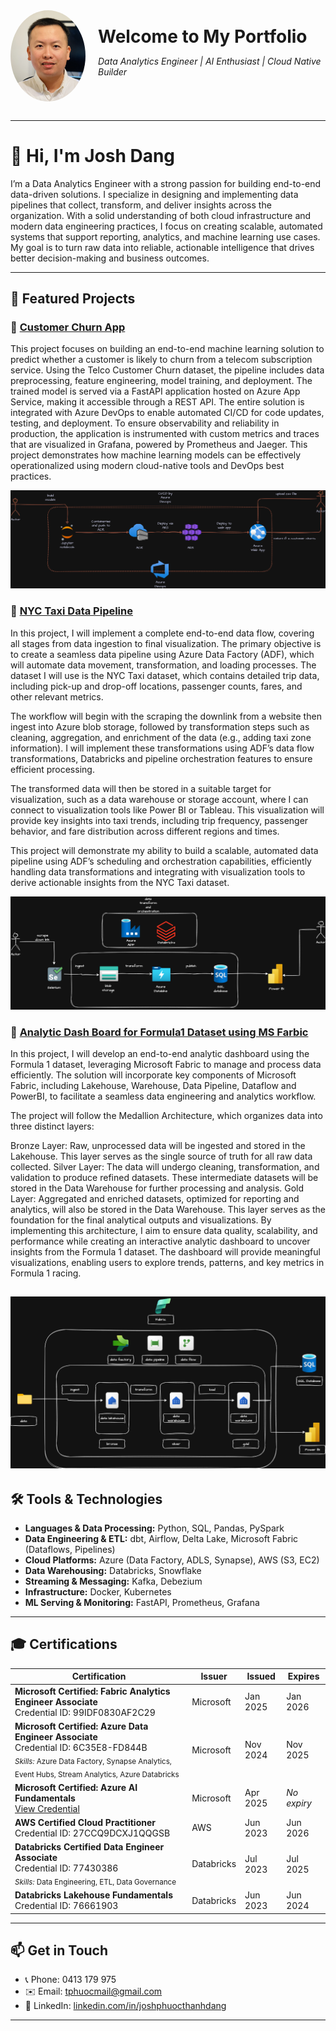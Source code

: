 <div style="display: flex; align-items: center; gap: 20px; margin-bottom: 30px;">
  <img src="img/profile_photo.jpg" alt="Phuoc Dang" width="120" style="border-radius: 50%;">
  <div>
    <h1 style="margin: 0;">Welcome to My Portfolio</h1>
    <p><em>Data Analytics Engineer | AI Enthusiast | Cloud Native Builder</em></p>
  </div>
</div>

---

# 👋 Hi, I'm Josh Dang

I’m a Data Analytics Engineer with a strong passion for building end-to-end data-driven solutions. I specialize in designing and implementing data pipelines that collect, transform, and deliver insights across the organization. With a solid understanding of both cloud infrastructure and modern data engineering practices, I focus on creating scalable, automated systems that support reporting, analytics, and machine learning use cases. My goal is to turn raw data into reliable, actionable intelligence that drives better decision-making and business outcomes.


---

## 🚀 Featured Projects
### 🔹 [Customer Churn App](https://github.com/JoshPDang/telcochurnapp)

This project focuses on building an end-to-end machine learning solution to predict whether a customer is likely to churn from a telecom subscription service. Using the Telco Customer Churn dataset, the pipeline includes data preprocessing, feature engineering, model training, and deployment. The trained model is served via a FastAPI application hosted on Azure App Service, making it accessible through a REST API. The entire solution is integrated with Azure DevOps to enable automated CI/CD for code updates, testing, and deployment. To ensure observability and reliability in production, the application is instrumented with custom metrics and traces that are visualized in Grafana, powered by Prometheus and Jaeger. This project demonstrates how machine learning models can be effectively operationalized using modern cloud-native tools and DevOps best practices.

![customer_churn_system_architect](img/telco_churn_app.png)



### 🔹 [NYC Taxi Data Pipeline](https://github.com/JoshPDang/nyc-taxi-pipeline)
In this project, I will implement a complete end-to-end data flow, covering all stages from data ingestion to final visualization. The primary objective is to create a seamless data pipeline using Azure Data Factory (ADF), which will automate data movement, transformation, and loading processes. The dataset I will use is the NYC Taxi dataset, which contains detailed trip data, including pick-up and drop-off locations, passenger counts, fares, and other relevant metrics.

The workflow will begin with the scraping the downlink from a website then ingest into Azure blob storage, followed by transformation steps such as cleaning, aggregation, and enrichment of the data (e.g., adding taxi zone information). I will implement these transformations using ADF’s data flow transformations, Databricks and pipeline orchestration features to ensure efficient processing.

The transformed data will then be stored in a suitable target for visualization, such as a data warehouse or storage account, where I can connect to visualization tools like Power BI or Tableau. This visualization will provide key insights into taxi trends, including trip frequency, passenger behavior, and fare distribution across different regions and times.

This project will demonstrate my ability to build a scalable, automated data pipeline using ADF’s scheduling and orchestration capabilities, efficiently handling data transformations and integrating with visualization tools to derive actionable insights from the NYC Taxi dataset.

![NYC Taxi](img/nyc_taxi.png)


### 🔹 [Analytic Dash Board for Formula1 Dataset using MS Farbic](https://github.com/JoshPDang/Formula1_MSFabric)

In this project, I will develop an end-to-end analytic dashboard using the Formula 1 dataset, leveraging Microsoft Fabric to manage and process data efficiently. The solution will incorporate key components of Microsoft Fabric, including Lakehouse, Warehouse, Data Pipeline, Dataflow and PowerBI, to facilitate a seamless data engineering and analytics workflow.

The project will follow the Medallion Architecture, which organizes data into three distinct layers:

Bronze Layer: Raw, unprocessed data will be ingested and stored in the Lakehouse. This layer serves as the single source of truth for all raw data collected.
Silver Layer: The data will undergo cleaning, transformation, and validation to produce refined datasets. These intermediate datasets will be stored in the Data Warehouse for further processing and analysis.
Gold Layer: Aggregated and enriched datasets, optimized for reporting and analytics, will also be stored in the Data Warehouse. This layer serves as the foundation for the final analytical outputs and visualizations.
By implementing this architecture, I aim to ensure data quality, scalability, and performance while creating an interactive analytic dashboard to uncover insights from the Formula 1 dataset. The dashboard will provide meaningful visualizations, enabling users to explore trends, patterns, and key metrics in Formula 1 racing.


![Formula1](img/Formula1.png)
---

## 🛠 Tools & Technologies

- **Languages & Data Processing:** Python, SQL, Pandas, PySpark  
- **Data Engineering & ETL:** dbt, Airflow, Delta Lake, Microsoft Fabric (Dataflows, Pipelines)  
- **Cloud Platforms:** Azure (Data Factory, ADLS, Synapse), AWS (S3, EC2)  
- **Data Warehousing:** Databricks, Snowflake  
- **Streaming & Messaging:** Kafka, Debezium  
- **Infrastructure:** Docker, Kubernetes  
- **ML Serving & Monitoring:** FastAPI, Prometheus, Grafana

---

## 🎓 Certifications

| Certification | Issuer | Issued | Expires |
|---------------|--------|--------|---------|
| **Microsoft Certified: Fabric Analytics Engineer Associate**<br>Credential ID: 99IDF0830AF2C29 | Microsoft | Jan 2025 | Jan 2026 |
| **Microsoft Certified: Azure Data Engineer Associate**<br>Credential ID: 6C35E8-FD844B<br><sub><em>Skills:</em> Azure Data Factory, Synapse Analytics, Event Hubs, Stream Analytics, Azure Databricks</sub> | Microsoft | Nov 2024 | Nov 2025 |
| **Microsoft Certified: Azure AI Fundamentals**<br>[View Credential](https://www.credly.com/badges/3a871df2-e082-4f84-bcb6-e4b963176e51) | Microsoft | Apr 2025 | *No expiry* |
| **AWS Certified Cloud Practitioner**<br>Credential ID: 27CCQ9DCXJ1QQGSB | AWS | Jun 2023 | Jun 2026 |
| **Databricks Certified Data Engineer Associate**<br>Credential ID: 77430386<br><sub><em>Skills:</em> Data Engineering, ETL, Data Governance</sub> | Databricks | Jul 2023 | Jul 2025 |
| **Databricks Lakehouse Fundamentals**<br>Credential ID: 76661903 | Databricks | Jun 2023 | Jun 2024 |


---

## 📫 Get in Touch

- 📞 Phone: 0413 179 975  
- ✉️ Email: [tphuocmail@gmail.com](mailto:tphuocmail@gmail.com)  
- 💼 LinkedIn: [linkedin.com/in/joshphuocthanhdang](https://linkedin.com/in/joshphuocthanhdang)

---
